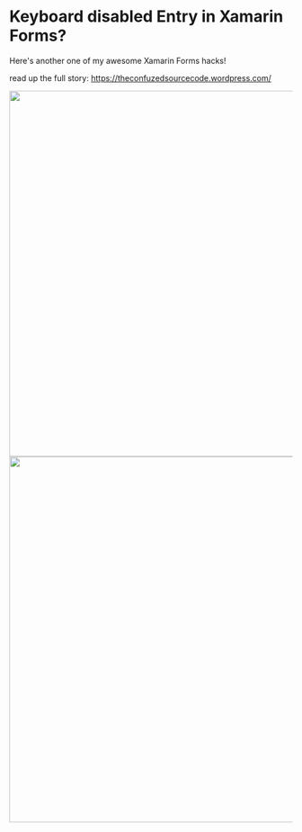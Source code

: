 Keyboard disabled Entry in Xamarin Forms?
===========

Here's another one of my awesome Xamarin Forms hacks!

read up the full story: https://theconfuzedsourcecode.wordpress.com/

<img src="https://github.com/UdaraAlwis/Xamarin-Playground/raw/master/XFForcefulKeyboardDismiss/screenshots/entry with no softkeyboard android.gif"  height="650" /> <img src="https://github.com/UdaraAlwis/Xamarin-Playground/raw/master/XFForcefulKeyboardDismiss/screenshots/entry with no softkeyboard ios.gif"  height="650" />